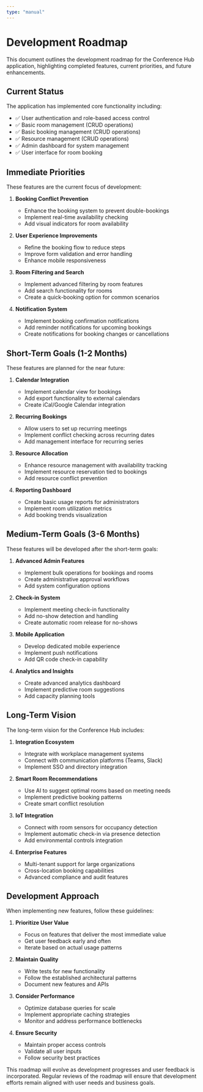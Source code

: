 ```yaml
---
type: "manual"
---
```


# Development Roadmap

This document outlines the development roadmap for the Conference Hub application, highlighting completed features, current priorities, and future enhancements.

## Current Status

The application has implemented core functionality including:

- ✅ User authentication and role-based access control
- ✅ Basic room management (CRUD operations)
- ✅ Basic booking management (CRUD operations)
- ✅ Resource management (CRUD operations)
- ✅ Admin dashboard for system management
- ✅ User interface for room booking

## Immediate Priorities

These features are the current focus of development:

1. **Booking Conflict Prevention**
   - Enhance the booking system to prevent double-bookings
   - Implement real-time availability checking
   - Add visual indicators for room availability

2. **User Experience Improvements**
   - Refine the booking flow to reduce steps
   - Improve form validation and error handling
   - Enhance mobile responsiveness

3. **Room Filtering and Search**
   - Implement advanced filtering by room features
   - Add search functionality for rooms
   - Create a quick-booking option for common scenarios

4. **Notification System**
   - Implement booking confirmation notifications
   - Add reminder notifications for upcoming bookings
   - Create notifications for booking changes or cancellations

## Short-Term Goals (1-2 Months)

These features are planned for the near future:

1. **Calendar Integration**
   - Implement calendar view for bookings
   - Add export functionality to external calendars
   - Create iCal/Google Calendar integration

2. **Recurring Bookings**
   - Allow users to set up recurring meetings
   - Implement conflict checking across recurring dates
   - Add management interface for recurring series

3. **Resource Allocation**
   - Enhance resource management with availability tracking
   - Implement resource reservation tied to bookings
   - Add resource conflict prevention

4. **Reporting Dashboard**
   - Create basic usage reports for administrators
   - Implement room utilization metrics
   - Add booking trends visualization

## Medium-Term Goals (3-6 Months)

These features will be developed after the short-term goals:

1. **Advanced Admin Features**
   - Implement bulk operations for bookings and rooms
   - Create administrative approval workflows
   - Add system configuration options

2. **Check-in System**
   - Implement meeting check-in functionality
   - Add no-show detection and handling
   - Create automatic room release for no-shows

3. **Mobile Application**
   - Develop dedicated mobile experience
   - Implement push notifications
   - Add QR code check-in capability

4. **Analytics and Insights**
   - Create advanced analytics dashboard
   - Implement predictive room suggestions
   - Add capacity planning tools

## Long-Term Vision

The long-term vision for the Conference Hub includes:

1. **Integration Ecosystem**
   - Integrate with workplace management systems
   - Connect with communication platforms (Teams, Slack)
   - Implement SSO and directory integration

2. **Smart Room Recommendations**
   - Use AI to suggest optimal rooms based on meeting needs
   - Implement predictive booking patterns
   - Create smart conflict resolution

3. **IoT Integration**
   - Connect with room sensors for occupancy detection
   - Implement automatic check-in via presence detection
   - Add environmental controls integration

4. **Enterprise Features**
   - Multi-tenant support for large organizations
   - Cross-location booking capabilities
   - Advanced compliance and audit features

## Development Approach

When implementing new features, follow these guidelines:

1. **Prioritize User Value**
   - Focus on features that deliver the most immediate value
   - Get user feedback early and often
   - Iterate based on actual usage patterns

2. **Maintain Quality**
   - Write tests for new functionality
   - Follow the established architectural patterns
   - Document new features and APIs

3. **Consider Performance**
   - Optimize database queries for scale
   - Implement appropriate caching strategies
   - Monitor and address performance bottlenecks

4. **Ensure Security**
   - Maintain proper access controls
   - Validate all user inputs
   - Follow security best practices

This roadmap will evolve as development progresses and user feedback is incorporated. Regular reviews of the roadmap will ensure that development efforts remain aligned with user needs and business goals. 
